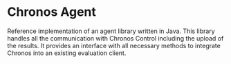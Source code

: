 # Chronos Agent

Reference implementation of an agent library written in Java. This library handles all the communication with Chronos Control including the upload of the results. It provides an interface with all necessary methods to integrate Chronos into an existing evaluation client.